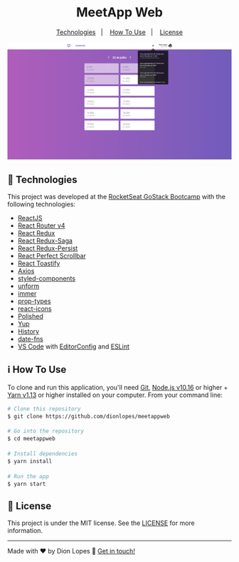 <h1 align="center">
    MeetApp Web
</h1>

<p align="center">
  <a href="#rocket-technologies">Technologies</a>&nbsp;&nbsp;&nbsp;|&nbsp;&nbsp;&nbsp;
  <a href="#information_source-how-to-use">How To Use</a>&nbsp;&nbsp;&nbsp;|&nbsp;&nbsp;&nbsp;
  <a href="#memo-license">License</a>
</p>

![App Screenshot](https://raw.githubusercontent.com/dionlopes/gobarberweb/master/public/gobarberweb.png)

## :rocket: Technologies

This project was developed at the [RocketSeat GoStack Bootcamp](https://rocketseat.com.br/bootcamp) with the following technologies:

-  [ReactJS](https://reactjs.org/)
-  [React Router v4](https://github.com/ReactTraining/react-router)
-  [React Redux](https://github.com/reduxjs/react-redux)
-  [React Redux-Saga](https://github.com/redux-saga/redux-saga)
-  [React Redux-Persist](https://github.com/rt2zz/redux-persist)
-  [React Perfect Scrollbar](https://github.com/goldenyz/react-perfect-scrollbar)
-  [React Toastify](https://github.com/fkhadra/react-toastify)
-  [Axios](https://github.com/axios/axios)
-  [styled-components](https://www.styled-components.com/)
-  [unform](https://github.com/Rocketseat/unform)
-  [immer](https://github.com/immerjs/immer)
-  [prop-types](https://github.com/facebook/prop-types)
-  [react-icons](https://github.com/react-icons/react-icons)
-  [Polished](https://github.com/styled-components/polished)
-  [Yup](https://github.com/jquense/yup)
-  [History](https://github.com/ReactTraining/history)
-  [date-fns](https://github.com/date-fns/date-fns)
-  [VS Code][vc] with [EditorConfig][vceditconfig] and [ESLint][vceslint]

## :information_source: How To Use

To clone and run this application, you'll need [Git](https://git-scm.com), [Node.js v10.16][nodejs] or higher + [Yarn v1.13][yarn] or higher installed on your computer. From your command line:

```bash
# Clone this repository
$ git clone https://github.com/dionlopes/meetappweb

# Go into the repository
$ cd meetappweb

# Install dependencies
$ yarn install

# Run the app
$ yarn start
```

## :memo: License
This project is under the MIT license. See the [LICENSE](https://github.com/dionlopes/meetappweb/blob/master/LICENSE) for more information.

---

Made with ♥ by Dion Lopes :wave: [Get in touch!](https://www.linkedin.com/in/dionlopes/)

[nodejs]: https://nodejs.org/
[yarn]: https://yarnpkg.com/
[vc]: https://code.visualstudio.com/
[vceditconfig]: https://marketplace.visualstudio.com/items?itemName=EditorConfig.EditorConfig
[vceslint]: https://marketplace.visualstudio.com/items?itemName=dbaeumer.vscode-eslint
